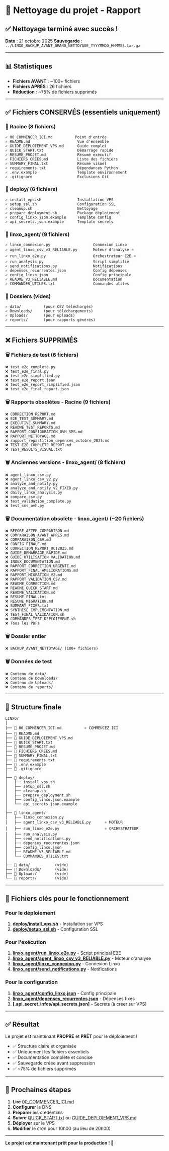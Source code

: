 # 🧹 Nettoyage du projet - Rapport

## ✅ Nettoyage terminé avec succès !

**Date** : 21 octobre 2025
**Sauvegarde** : `../LINXO_BACKUP_AVANT_GRAND_NETTOYAGE_YYYYMMDD_HHMMSS.tar.gz`

---

## 📊 Statistiques

- **Fichiers AVANT** : ~100+ fichiers
- **Fichiers APRÈS** : 26 fichiers
- **Réduction** : ~75% de fichiers supprimés

---

## ✅ Fichiers CONSERVÉS (essentiels uniquement)

### 📂 Racine (8 fichiers)

```
✓ 00_COMMENCER_ICI.md          Point d'entrée
✓ README.md                     Vue d'ensemble
✓ GUIDE_DEPLOIEMENT_VPS.md      Guide complet
✓ QUICK_START.txt               Démarrage rapide
✓ RESUME_PROJET.md              Résumé exécutif
✓ FICHIERS_CREES.md             Liste des fichiers
✓ SUMMARY_FINAL.txt             Résumé visuel
✓ requirements.txt              Dépendances Python
✓ .env.example                  Template environnement
✓ .gitignore                    Exclusions Git
```

### 📂 deploy/ (6 fichiers)

```
✓ install_vps.sh                Installation VPS
✓ setup_ssl.sh                  Configuration SSL
✓ cleanup.sh                    Nettoyage
✓ prepare_deployment.sh         Package déploiement
✓ config_linxo.json.example     Template config
✓ api_secrets.json.example      Template secrets
```

### 📂 linxo_agent/ (9 fichiers)

```
✓ linxo_connexion.py                   Connexion Linxo
✓ agent_linxo_csv_v3_RELIABLE.py       Moteur d'analyse ⭐
✓ run_linxo_e2e.py                     Orchestrateur E2E ⭐
✓ run_analysis.py                      Script simplifié
✓ send_notifications.py                Notifications
✓ depenses_recurrentes.json            Config dépenses
✓ config_linxo.json                    Config principale
✓ README_V3_RELIABLE.md                Documentation
✓ COMMANDES_UTILES.txt                 Commandes utiles
```

### 📂 Dossiers (vides)

```
✓ data/          (pour CSV téléchargés)
✓ Downloads/     (pour téléchargements)
✓ Uploads/       (pour uploads)
✓ reports/       (pour rapports générés)
```

---

## ❌ Fichiers SUPPRIMÉS

### 🗑️ Fichiers de test (6 fichiers)

```
❌ test_e2e_complete.py
❌ test_e2e_final.py
❌ test_e2e_simplified.py
❌ test_e2e_report.json
❌ test_e2e_report_simplified.json
❌ test_e2e_final_report.json
```

### 🗑️ Rapports obsolètes - Racine (9 fichiers)

```
❌ CORRECTION_REPORT.md
❌ E2E_TEST_SUMMARY.md
❌ EXECUTIVE_SUMMARY.md
❌ README_TEST_REPORTS.md
❌ RAPPORT_CONFIGURATION_OVH_SMS.md
❌ RAPPORT_NETTOYAGE.md
❌ rapport_repartition_depenses_octobre_2025.md
❌ TEST_E2E_COMPLETE_REPORT.md
❌ TEST_RESULTS_VISUAL.txt
```

### 🗑️ Anciennes versions - linxo_agent/ (8 fichiers)

```
❌ agent_linxo_csv.py
❌ agent_linxo_csv_v2.py
❌ analyze_and_notify.py
❌ analyze_and_notify_v2_FIXED.py
❌ daily_linxo_analysis.py
❌ compare_csv.py
❌ test_validation_complete.py
❌ test_sms_ovh.py
```

### 🗑️ Documentation obsolète - linxo_agent/ (~20 fichiers)

```
❌ BEFORE_AFTER_COMPARISON.md
❌ COMPARAISON_AVANT_APRES.md
❌ COMPARAISON_CSV.md
❌ CONFIG_FINALE.md
❌ CORRECTION_REPORT_OCT2025.md
❌ GUIDE_DEMARRAGE_RAPIDE.md
❌ GUIDE_UTILISATION_VALIDATION.md
❌ INDEX_DOCUMENTATION.md
❌ RAPPORT_CORRECTION_URGENTE.md
❌ RAPPORT_FINAL_AMELIORATIONS.md
❌ RAPPORT_MIGRATION_V2.md
❌ RAPPORT_VALIDATION_CSV.md
❌ README_CORRECTION.md
❌ README_QUICK_START.md
❌ README_VALIDATION.md
❌ RESUME_FINAL.txt
❌ RESUME_MIGRATION.md
❌ SUMMARY_FIXES.txt
❌ SYNTHESE_IMPLEMENTATION.md
❌ TEST_FINAL_VALIDATION.sh
❌ COMMANDES_TEST_DEPLOIEMENT.sh
❌ Tous les PDFs
```

### 🗑️ Dossier entier

```
❌ BACKUP_AVANT_NETTOYAGE/ (100+ fichiers)
```

### 🗑️ Données de test

```
❌ Contenu de data/
❌ Contenu de Downloads/
❌ Contenu de Uploads/
❌ Contenu de reports/
```

---

## 📁 Structure finale

```
LINXO/
│
├── 📄 00_COMMENCER_ICI.md          ⭐ COMMENCEZ ICI
├── 📄 README.md
├── 📄 GUIDE_DEPLOIEMENT_VPS.md
├── 📄 QUICK_START.txt
├── 📄 RESUME_PROJET.md
├── 📄 FICHIERS_CREES.md
├── 📄 SUMMARY_FINAL.txt
├── 📄 requirements.txt
├── 📄 .env.example
├── 📄 .gitignore
│
├── 📂 deploy/
│   ├── install_vps.sh
│   ├── setup_ssl.sh
│   ├── cleanup.sh
│   ├── prepare_deployment.sh
│   ├── config_linxo.json.example
│   └── api_secrets.json.example
│
├── 📂 linxo_agent/
│   ├── linxo_connexion.py
│   ├── agent_linxo_csv_v3_RELIABLE.py      ⭐ MOTEUR
│   ├── run_linxo_e2e.py                    ⭐ ORCHESTRATEUR
│   ├── run_analysis.py
│   ├── send_notifications.py
│   ├── depenses_recurrentes.json
│   ├── config_linxo.json
│   ├── README_V3_RELIABLE.md
│   └── COMMANDES_UTILES.txt
│
├── 📂 data/           (vide)
├── 📂 Downloads/      (vide)
├── 📂 Uploads/        (vide)
└── 📂 reports/        (vide)
```

---

## 🎯 Fichiers clés pour le fonctionnement

### Pour le déploiement

1. **[deploy/install_vps.sh](deploy/install_vps.sh)** - Installation sur VPS
2. **[deploy/setup_ssl.sh](deploy/setup_ssl.sh)** - Configuration SSL

### Pour l'exécution

1. **[linxo_agent/run_linxo_e2e.py](linxo_agent/run_linxo_e2e.py)** - Script principal E2E
2. **[linxo_agent/agent_linxo_csv_v3_RELIABLE.py](linxo_agent/agent_linxo_csv_v3_RELIABLE.py)** - Moteur d'analyse
3. **[linxo_agent/linxo_connexion.py](linxo_agent/linxo_connexion.py)** - Connexion Linxo
4. **[linxo_agent/send_notifications.py](linxo_agent/send_notifications.py)** - Notifications

### Pour la configuration

1. **[linxo_agent/config_linxo.json](linxo_agent/config_linxo.json)** - Config principale
2. **[linxo_agent/depenses_recurrentes.json](linxo_agent/depenses_recurrentes.json)** - Dépenses fixes
3. **[.api_secret_infos/api_secrets.json]** - Secrets (à créer sur VPS)

---

## ✅ Résultat

Le projet est maintenant **PROPRE** et **PRÊT** pour le déploiement !

- ✅ Structure claire et organisée
- ✅ Uniquement les fichiers essentiels
- ✅ Documentation complète et concise
- ✅ Sauvegarde créée avant suppression
- ✅ ~75% de fichiers supprimés

---

## 🚀 Prochaines étapes

1. **Lire** [00_COMMENCER_ICI.md](00_COMMENCER_ICI.md)
2. **Configurer** le DNS
3. **Préparer** les credentials
4. **Suivre** [QUICK_START.txt](QUICK_START.txt) ou [GUIDE_DEPLOIEMENT_VPS.md](GUIDE_DEPLOIEMENT_VPS.md)
5. **Déployer** sur le VPS
6. **Modifier** le cron pour 10h00 (au lieu de 20h00)

---

**Le projet est maintenant prêt pour la production ! 🎉**

